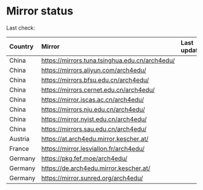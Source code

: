 <script src="./time.js"></script>
# Mirror status
Last check: <script type="text/javascript">localize(1701296223.4635313);</script>

|Country|Mirror|Last update|
|:------|:-----|:----------|
|China|https://mirrors.tuna.tsinghua.edu.cn/arch4edu/|<script type="text/javascript">localize(1701239636);</script>|
|China|https://mirrors.aliyun.com/arch4edu/|<script type="text/javascript">localize(1701239636);</script>|
|China|https://mirrors.bfsu.edu.cn/arch4edu/|<script type="text/javascript">localize(1701282711);</script>|
|China|https://mirrors.cernet.edu.cn/arch4edu/|<script type="text/javascript">localize(1701282711);</script>|
|China|https://mirror.iscas.ac.cn/arch4edu/|<script type="text/javascript">localize(1701239636);</script>|
|China|https://mirrors.nju.edu.cn/arch4edu/|<script type="text/javascript">localize(1701196324);</script>|
|China|https://mirror.nyist.edu.cn/arch4edu/|<script type="text/javascript">localize(1701282711);</script>|
|China|https://mirrors.sau.edu.cn/arch4edu/|<script type="text/javascript">localize(1701282711);</script>|
|Austria|https://at.arch4edu.mirror.kescher.at/|<script type="text/javascript">localize(1701282711);</script>|
|France|https://mirror.lesviallon.fr/arch4edu/|<script type="text/javascript">localize(1701239636);</script>|
|Germany|https://pkg.fef.moe/arch4edu/|<script type="text/javascript">localize(1701282711);</script>|
|Germany|https://de.arch4edu.mirror.kescher.at/|<script type="text/javascript">localize(1701282711);</script>|
|Germany|https://mirror.sunred.org/arch4edu/|<script type="text/javascript">localize(1701282711);</script>|

<script src="./tablefilter/tablefilter.js"></script>
<script src="./table.js"></script>